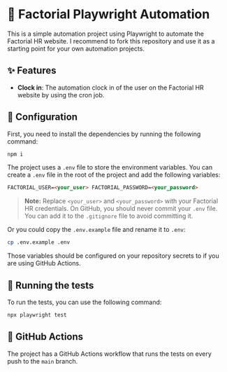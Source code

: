 # 🤖 Factorial Playwright Automation

This is a simple automation project using Playwright to automate the Factorial
HR website. I recommend to fork this repository and use it as a starting point
for your own automation projects.

## ✨ Features

- **Clock in**: The automation clock in of the user on the
  Factorial HR website by using the cron job.

## 🔧 Configuration

First, you need to install the dependencies by running the following command:

```bash
npm i
```

The project uses a `.env` file to store the environment variables. You can
create a `.env` file in the root of the project and add the following variables:

```md
FACTORIAL_USER=<your_user> FACTORIAL_PASSWORD=<your_password>
```

> **Note:** Replace `<your_user>` and `<your_password>` with your Factorial HR
> credentials. On GitHub, you should never commit your `.env` file. You can add
> it to the `.gitignore` file to avoid committing it.

Or you could copy the `.env.example` file and rename it to `.env`:

```bash
cp .env.example .env
```

Those variables should be configured on your repository secrets to if you are
using GitHub Actions.

## 🚀 Running the tests

To run the tests, you can use the following command:

```bash
npx playwright test
```

## 🔀 GitHub Actions

The project has a GitHub Actions workflow that runs the tests on every push to
the `main` branch.
